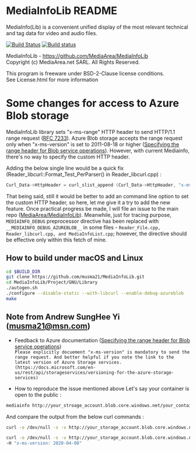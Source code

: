 # MediaInfoLib README

MediaInfo(Lib) is a convenient unified display of the most relevant technical and tag data for video and audio files.

[![Build Status](https://travis-ci.org/MediaArea/MediaInfoLib.svg?branch=master)](https://travis-ci.org/MediaArea/MediaInfoLib)
[![Build status](https://ci.appveyor.com/api/projects/status/enael8oersp6nntd/branch/master?svg=true)](https://ci.appveyor.com/project/MediaArea/mediainfolib/branch/master)

MediaInfoLib - https://github.com/MediaArea/MediaInfoLib  
Copyright (c) MediaArea.net SARL. All Rights Reserved.

This program is freeware under BSD-2-Clause license conditions.  
See License.html for more information

# Some changes for access to Azure Blob storage


MediaInfoLib library sets "x-ms-range" HTTP header to send HTTP/1.1 range request ([RFC 7233](https://tools.ietf.org/html/rfc7233)). Azure Blob storage accepts the range request only when "x-ms-version" is set to 2011-08-18 or higher ([Specifying the range header for Blob service operations](https://docs.microsoft.com/en-us/rest/api/storageservices/specifying-the-range-header-for-blob-service-operations)). However, with current Mediainfo, there's no way to specify the custom HTTP header. 

Adding the below single line would be a quick fix (Reader_libcurl::Format_Test_PerParser() in Reader_libcurl.cpp) : 

```C++
Curl_Data->HttpHeader = curl_slist_append (Curl_Data->HttpHeader, "x-ms-version: 2020-04-08");
```


That being said, still it would be better to add an command line option to set the custom HTTP header, so here, let me give it a try to add the new feature. Once practical progress be made, I will file an issue to the main repo ([MediaArea/MediaInfoLib](https://github.com/MediaArea/MediaInfoLib/)). Meanwhile, just for tracing purpose, ```MEDIAINFO_DEBUG``` preprocessor directive has been replaced with ```__MEDIAINFO_DEBUG_AZUREBLOB__``` in some files - ```Reader_File.cpp, Reader_libcurl.cpp, and MediaInfoList.cpp```; however, the directive should be effective only within this fetch of mine.


## How to build under macOS and Linux 

```sh
cd $BUILD_DIR
git clone https://github.com/musma21/MediaInfoLib.git
cd MediaInfoLib/Project/GNU/Library
./autogen.sh
./configure --disable-static --with-libcurl --enable-debug-azureblob
make
```

## Note from Andrew SungHee Yi (musma21@msn.com)

* Feedback to Azure documentation ([Specifying the range header for Blob service operations](https://docs.microsoft.com/en-us/rest/api/storageservices/specifying-the-range-header-for-blob-service-operations))  
```Please explicitly docuement "x-ms-version" is mandatory to send the range request. And better helpful if you note the link to the latest version of Azure Storage services. (https://docs.microsoft.com/en-us/rest/api/storageservices/versioning-for-the-azure-storage-services)``` 

* How to reproduce the issue mentioned above 
Let's say your container is open to the public : 
```sh
mediainfo http://your_stroage_account.blob.core.windows.net/your_container/mediafile.mp4
```
And compare the output from the below curl commands : 
```sh
curl -o /dev/null -s -v http://your_storage_account.blob.core.windows.net/your_container/mediafile.mp4 -r 12699-
```
```sh
curl -o /dev/null -s -v http://your_storage_account.blob.core.windows.net/your_container/mediafile.mp4 -r 12699- `
-H "x-ms-version: 2020-04-08"
```
